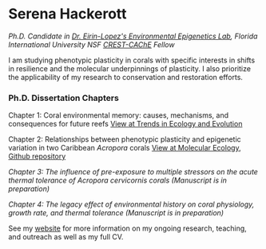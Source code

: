 # Serena Hackerott
_Ph.D. Candidate in [Dr. Eirin-Lopez's Environmental Epigenetics Lab](https://environmentalepigenetics.com/), 
Florida International University NSF [CREST-CAChE](https://crestcache.fiu.edu/) Fellow_

I am studying phenotypic plasticity in corals with specific interests in shifts in resilience and the molecular underpinnings of plasticity. I also prioritize the applicability of my research to conservation and restoration efforts. 

### Ph.D. Dissertation Chapters
Chapter 1: Coral environmental memory: causes, mechanisms, and consequences for future reefs [View at Trends in Ecology and Evolution](https://www.sciencedirect.com/science/article/pii/S0169534721001877) 

Chapter 2: Relationships between phenotypic plasticity and epigenetic variation in two Caribbean _Acropora_ corals [View at Molecular Ecology](https://onlinelibrary.wiley.com/doi/full/10.1111/mec.17072), [Github repository](https://github.com/eelabfiu/BonaireY1)

_Chapter 3: The influence of pre-exposure to multiple stressors on the acute thermal tolerance of Acropora cervicornis corals (Manuscript is in preparation)_

_Chapter 4: The legacy effect of environmental history on coral physiology, growth rate, and thermal tolerance (Manuscript is in preparation)_

See my [website](https://serenahackerott.com/) for more information on my ongoing research, teaching, and outreach as well as my full CV. 
